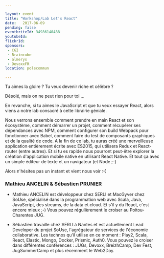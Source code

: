 ```yaml
---

layout: event
title: "Workshop/Lab Let's React"
date:   2017-06-09
pending: false
eventbriteId: 34986140488
youtubeId:
flickrId: 
sponsors:
 - CGI
 - Braincube
 - almerys
 - DevoxxFR
location: polecommun

---
```


Tu aimes la gloire ? Tu veux devenir riche et célèbre ?

Désolé, mais on ne peut rien pour toi ...

En revanche, si tu aimes le JavaScript et que tu veux essayer React, alors viens a notre lab consacré à cette librairie géniale.

Nous verrons ensemble comment prendre en main React et son écosystème, comment démarrer un projet, comment récupérer ses dépendances avec NPM, comment configurer son build Webpack pour fonctionner avec Babel, comment faire du test de composants graphiques et de la qualité de code.
A la fin de ce lab, tu auras créé une merveilleuse application entièrement écrite avec ES2015, qui utilisera Redux et React-router (entre autres). Et si tu es rapide nous pourront peut-être explorer la création d'application mobile native en utilisant React Native. Et tout ça avec un simple éditeur de texte et un navigateur (et Node ;-)

Alors n'hésites pas un instant et vient nous voir :-)

### Mathieu ANCELIN & Sébastien PRUNIER

- Mathieu ANCELIN est développeur chez SERLI et MacGyver chez SoUse, spécialisé dans la programmation web avec Scala, Java, JavaScript, des streams, de la data et cloud. Et s'il y du React, c'est encore mieux ;-) Vous pouvez régulièrement le croiser au Poitou-Charentes JUG.

- Sébastien travaille chez SERLI à Nantes et est actuellement Lead Developer du projet SoUse, l'agrégateur de services de l'économie collaborative. Les technos qu'il utilise en ce moment : Play2, Scala, React, Elastic, Mongo, Docker, Prismic, Auth0. Vous pouvez le croiser dans différentes conférences : JUGs, Devoxx, BreizhCamp, Dev Fest, JugSummerCamp et plus récemment le Web2Day.


